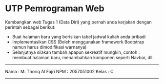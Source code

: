 # UTP Pemrograman Web

Kembangkan web Tugas 1 (Data Diri) yang pernah anda kerjakan dengan perintah sebagai berikut:
- Buat halaman baru yang berisikan tabel jadwal kuliah anda pribadi
- Implementasikan CSS (Boleh menggunakan framework Bootstrap namun harus dimodifikasi warnanya)
- Selanjutnya silakan tambah apapun sekreatif mungkin, contoh : membuat halaman baru, menambahkan komponen seperti Navbar, dll.

-------------------------------

Nama  : M. Thoriq Al Fajri
NPM   : 2057051002
Kelas : C

-------------------------------
